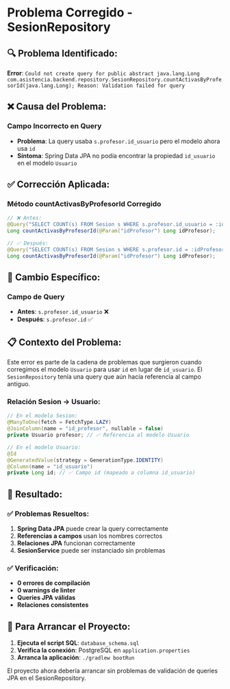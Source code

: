 # Problema Corregido - SesionRepository

## 🔍 **Problema Identificado:**

**Error**: `Could not create query for public abstract java.lang.Long com.asistencia.backend.repository.SesionRepository.countActivasByProfesorId(java.lang.Long); Reason: Validation failed for query`

## ❌ **Causa del Problema:**

### **Campo Incorrecto en Query**
- **Problema**: La query usaba `s.profesor.id_usuario` pero el modelo ahora usa `id`
- **Síntoma**: Spring Data JPA no podía encontrar la propiedad `id_usuario` en el modelo `Usuario`

## ✅ **Corrección Aplicada:**

### **Método countActivasByProfesorId Corregido**
```java
// ❌ Antes:
@Query("SELECT COUNT(s) FROM Sesion s WHERE s.profesor.id_usuario = :idProfesor AND s.estado = 'ABIERTA'")
Long countActivasByProfesorId(@Param("idProfesor") Long idProfesor);

// ✅ Después:
@Query("SELECT COUNT(s) FROM Sesion s WHERE s.profesor.id = :idProfesor AND s.estado = 'ABIERTA'")
Long countActivasByProfesorId(@Param("idProfesor") Long idProfesor);
```

## 🔧 **Cambio Específico:**

### **Campo de Query**
- **Antes**: `s.profesor.id_usuario` ❌
- **Después**: `s.profesor.id` ✅

## 📋 **Contexto del Problema:**

Este error es parte de la cadena de problemas que surgieron cuando corregimos el modelo `Usuario` para usar `id` en lugar de `id_usuario`. El `SesionRepository` tenía una query que aún hacía referencia al campo antiguo.

### **Relación Sesion -> Usuario:**
```java
// En el modelo Sesion:
@ManyToOne(fetch = FetchType.LAZY)
@JoinColumn(name = "id_profesor", nullable = false)
private Usuario profesor; // ✅ Referencia al modelo Usuario

// En el modelo Usuario:
@Id
@GeneratedValue(strategy = GenerationType.IDENTITY)
@Column(name = "id_usuario")
private Long id; // ✅ Campo id (mapeado a columna id_usuario)
```

## 🚀 **Resultado:**

### ✅ **Problemas Resueltos:**
1. **Spring Data JPA** puede crear la query correctamente
2. **Referencias a campos** usan los nombres correctos
3. **Relaciones JPA** funcionan correctamente
4. **SesionService** puede ser instanciado sin problemas

### ✅ **Verificación:**
- **0 errores de compilación**
- **0 warnings de linter**
- **Queries JPA válidas**
- **Relaciones consistentes**

## 🔧 **Para Arrancar el Proyecto:**

1. **Ejecuta el script SQL**: `database_schema.sql`
2. **Verifica la conexión**: PostgreSQL en `application.properties`
3. **Arranca la aplicación**: `./gradlew bootRun`

El proyecto ahora debería arrancar sin problemas de validación de queries JPA en el SesionRepository.
